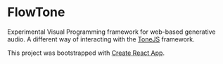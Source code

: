 # FlowTone

Experimental Visual Programming framework for web-based generative audio. A different way of interacting with the [ToneJS](https://tonejs.github.io/) framework.

This project was bootstrapped with [Create React App](https://github.com/facebook/create-react-app).
